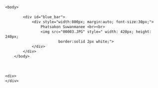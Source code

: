 <html>
    

<style>
     #blue_bar{
            height:50px; background-color: black; color: #d9dfeb;
        }
</style>
   
    <body>
            
            <div id="blue_bar">
                <div style="width:800px; margin:auto; font-size:30px;">
                    Phatsakon Suwanmanee <br><br>
                    <img src="00003.JPG" style=" width: 420px; height: 240px; 
                            border:solid 2px white;">
                </div>
            </div>
        </body> 
        
       
   
    <div>
    </div>
</html>
